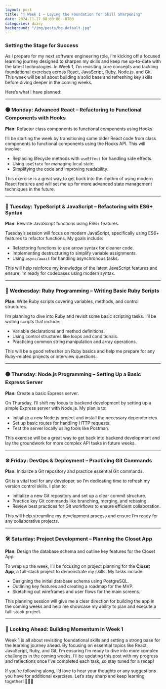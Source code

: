 ```yaml
---
layout: post
title: "🚀 Week 1 – Laying the Foundation for Skill Sharpening"
date: 2024-11-17 08:00:00 -0700
categories: diary
background: "/img/posts/bg-default.jpg"
---
```


### Setting the Stage for Success

As I prepare for my next software engineering role, I’m kicking off a focused learning journey designed to sharpen my skills and keep me up-to-date with the latest technologies. In Week 1, I’m revisiting core concepts and tackling foundational exercises across React, JavaScript, Ruby, Node.js, and Git. This week will be all about building a solid base and refreshing key skills before diving deeper in the coming weeks.

Here’s what I have planned:

---

### 🟢 **Monday: Advanced React – Refactoring to Functional Components with Hooks**

**Plan**: Refactor class components to functional components using Hooks.

I’ll be starting the week by transitioning some older React code from class components to functional components using the Hooks API. This will involve:

- Replacing lifecycle methods with `useEffect` for handling side effects.
- Using `useState` for managing local state.
- Simplifying the code and improving readability.

This exercise is a great way to get back into the rhythm of using modern React features and will set me up for more advanced state management techniques in the future.

---

### 🔵 **Tuesday: TypeScript & JavaScript – Refactoring with ES6+ Syntax**

**Plan**: Rewrite JavaScript functions using ES6+ features.

Tuesday’s session will focus on modern JavaScript, specifically using ES6+ features to refactor functions. My goals include:

- Refactoring functions to use arrow syntax for cleaner code.
- Implementing destructuring to simplify variable assignments.
- Using `async/await` for handling asynchronous tasks.

This will help reinforce my knowledge of the latest JavaScript features and ensure I’m ready for codebases using modern syntax.

---

### 🔴 **Wednesday: Ruby Programming – Writing Basic Ruby Scripts**

**Plan**: Write Ruby scripts covering variables, methods, and control structures.

I’m planning to dive into Ruby and revisit some basic scripting tasks. I’ll be writing scripts that include:

- Variable declarations and method definitions.
- Using control structures like loops and conditionals.
- Practicing common string manipulation and array operations.

This will be a good refresher on Ruby basics and help me prepare for any Ruby-related projects or interview questions.

---

### 🟡 **Thursday: Node.js Programming – Setting Up a Basic Express Server**

**Plan**: Create a basic Express server.

On Thursday, I’ll shift my focus to backend development by setting up a simple Express server with Node.js. My plan is to:

- Initialize a new Node.js project and install the necessary dependencies.
- Set up basic routes for handling HTTP requests.
- Test the server locally using tools like Postman.

This exercise will be a great way to get back into backend development and lay the groundwork for more complex API tasks in future weeks.

---

### ⚙️ **Friday: DevOps & Deployment – Practicing Git Commands**

**Plan**: Initialize a Git repository and practice essential Git commands.

Git is a vital tool for any developer, so I’m dedicating time to refresh my version control skills. I plan to:

- Initialize a new Git repository and set up a clear commit structure.
- Practice key Git commands like branching, merging, and rebasing.
- Review best practices for Git workflows to ensure efficient collaboration.

This will help streamline my development process and ensure I’m ready for any collaborative projects.

---

### 🛠️ **Saturday: Project Development – Planning the Closet App**

**Plan**: Design the database schema and outline key features for the Closet App.

To wrap up the week, I’ll be focusing on project planning for the **Closet App**, a full-stack project to demonstrate my skills. My tasks include:

- Designing the initial database schema using PostgreSQL.
- Outlining key features and creating a roadmap for the MVP.
- Sketching out wireframes and user flows for the main screens.

This planning session will give me a clear direction for building the app in the coming weeks and help me showcase my ability to plan and execute a full-stack project.

---

### 📅 **Looking Ahead: Building Momentum in Week 1**

Week 1 is all about revisiting foundational skills and setting a strong base for the learning journey ahead. By focusing on essential topics like React, JavaScript, Ruby, and Git, I’m ensuring I’m ready to dive into more complex challenges in the coming weeks. I’ll be updating this post with my progress and reflections once I’ve completed each task, so stay tuned for a recap!

If you’re following along, I’d love to hear your thoughts or any suggestions you have for additional exercises. Let’s stay sharp and keep learning together! 💪🏽✨
